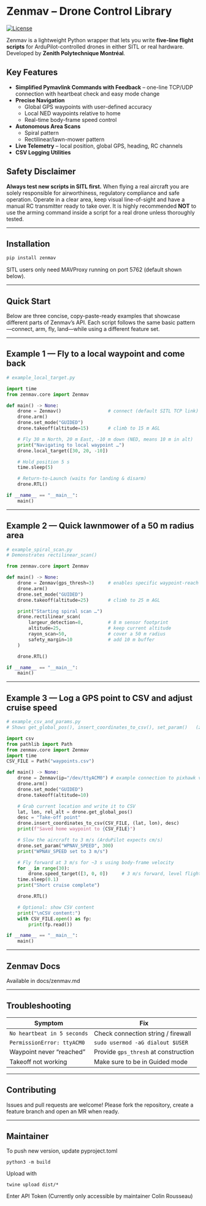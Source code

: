 # Zenmav – Drone Control Library

[![License](https://img.shields.io/badge/License-Apache_2.0-blue.svg)](https://opensource.org/licenses/Apache-2.0)

Zenmav is a lightweight Python wrapper that lets you write **five-line flight
scripts** for ArduPilot-controlled drones in either SITL or real hardware.
Developed by **Zenith Polytechnique Montréal**.

## Key Features

- **Simplified Pymavlink Commands with Feedback** – one-line TCP/UDP connection with heartbeat check and easy mode change
- **Precise Navigation**
  - Global GPS waypoints with user-defined accuracy
  - Local NED waypoints relative to home
  - Real-time body-frame speed control
- **Autonomous Area Scans**
  - Spiral pattern
  - Rectilinear/lawn-mower pattern
- **Live Telemetry** – local position, global GPS, heading, RC channels
- **CSV Logging Utilities**

## Safety Disclaimer

**Always test new scripts in SITL first.**
When flying a real aircraft you are solely responsible for airworthiness, regulatory compliance and safe operation.
Operate in a clear area, keep visual line-of-sight and have a manual RC transmitter ready to take over. It is highly recommended **NOT** to use the arming command inside a script for a real drone unless thoroughly tested.

---

## Installation

```bash
pip install zenmav
```

SITL users only need MAVProxy running on port 5762 (default shown below).

---

## Quick Start

Below are three concise, copy-paste-ready examples that showcase different parts of Zenmav’s API.
Each script follows the same basic pattern—connect, arm, fly, land—while using a different feature set.

---

Example 1 — Fly to a local waypoint and come back
--------------------------------------------------

```python
# example_local_target.py

import time
from zenmav.core import Zenmav

def main() -> None:
    drone = Zenmav()                 # connect (default SITL TCP link)
    drone.arm()
    drone.set_mode("GUIDED")
    drone.takeoff(altitude=15)       # climb to 15 m AGL

    # Fly 30 m North, 20 m East, -10 m down (NED, means 10 m in alt)
    print("Navigating to local waypoint …")
    drone.local_target([30, 20, -10])

    # Hold position 5 s
    time.sleep(5)

    # Return-to-Launch (waits for landing & disarm)
    drone.RTL()

if __name__ == "__main__":
    main()
```

---

Example 2 — Quick lawnmower of a 50 m radius area
--------------------------------------------------

```python
# example_spiral_scan.py
# Demonstrates rectilinear_scan()

from zenmav.core import Zenmav

def main() -> None:
    drone = Zenmav(gps_thresh=3)     # enables specific waypoint-reach detection in metres, default is current value of controller + 0.5 m
    drone.arm()
    drone.set_mode("GUIDED")
    drone.takeoff(altitude=25)       # climb to 25 m AGL

    print("Starting spiral scan …")
    drone.rectilinear_scan(
        largeur_detection=8,         # 8 m sensor footprint
        altitude=25,                 # keep current altitude
        rayon_scan=50,               # cover a 50 m radius
        safety_margin=10             # add 10 m buffer
    )

    drone.RTL()

if __name__ == "__main__":
    main()
```

---

Example 3 — Log a GPS point to CSV and adjust cruise speed
-----------------------------------------------------------

```python
# example_csv_and_params.py
# Shows get_global_pos(), insert_coordinates_to_csv(), set_param()   (zenmav 0.0.5)

import csv
from pathlib import Path
from zenmav.core import Zenmav
import time
CSV_FILE = Path("waypoints.csv")

def main() -> None:
    drone = Zenmav(ip="/dev/ttyACM0") # example connection to pixhawk via USB
    drone.arm()
    drone.set_mode("GUIDED")
    drone.takeoff(altitude=10)

    # Grab current location and write it to CSV
    lat, lon, rel_alt = drone.get_global_pos()
    desc = "Take-off point"
    drone.insert_coordinates_to_csv(CSV_FILE, (lat, lon), desc)
    print(f"Saved home waypoint to {CSV_FILE}")

    # Slow the aircraft to 3 m/s (ArduPilot expects cm/s)
    drone.set_param("WPNAV_SPEED", 300)
    print("WPNAV_SPEED set to 3 m/s")

    # Fly forward at 3 m/s for ~3 s using body-frame velocity
    for _ in range(30):
        drone.speed_target([3, 0, 0])     # 3 m/s forward, level flight
	time.sleep(0.1)
    print("Short cruise complete")

    drone.RTL()

    # Optional: show CSV content
    print("\nCSV content:")
    with CSV_FILE.open() as fp:
        print(fp.read())

if __name__ == "__main__":
    main()
```

---

## Zenmav Docs

Available in docs/zenmav.md

---

## Troubleshooting

| Symptom                       | Fix                                    |
| ----------------------------- | -------------------------------------- |
| `No heartbeat in 5 seconds` | Check connection string / firewall     |
| `PermissionError: ttyACM0`  | `sudo usermod -aG dialout $USER`     |
| Waypoint never “reached”    | Provide `gps_thresh` at construction |
| Takeoff not working           | Make sure to be in Guided mode         |

---

## Contributing

Issues and pull requests are welcome!
Please fork the repository, create a feature branch and open an MR when ready.

---

## Maintainer

To push new version, update pyproject.toml

``python3 -m build``

Upload with

``twine upload dist/*``

Enter API Token (Currently only accessible by maintainer Colin Rousseau)
